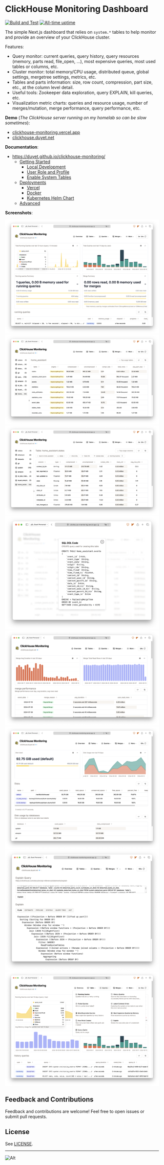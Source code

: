 # ClickHouse Monitoring Dashboard

[![Build and Test](https://github.com/duyet/clickhouse-monitoring/actions/workflows/ci.yml/badge.svg)](https://github.com/duyet/clickhouse-monitoring/actions/workflows/ci.yml)
[![All-time uptime](https://img.shields.io/endpoint?url=https%3A%2F%2Fraw.githubusercontent.com%2Fduyet%2Fuptime%2FHEAD%2Fapi%2Fclickhouse-monitoring-vercel-app%2Fuptime.json)](https://duyet.github.io/uptime/history/clickhouse-monitoring-vercel-app)

The simple Next.js dashboard that relies on `system.*` tables to help monitor and provide an overview of your ClickHouse cluster.

Features:

- Query monitor: current queries, query history, query resources (memory, parts read, file_open, ...), most expensive queries, most used tables or columns, etc.
- Cluster monitor: total memory/CPU usage, distributed queue, global settings, mergetree settings, metrics, etc.
- Tables and parts information: size, row count, compression, part size, etc., at the column level detail.
- Useful tools: Zookeeper data exploration, query EXPLAIN, kill queries, etc.
- Visualization metric charts: queries and resource usage, number of merges/mutation, merge performance, query performance, etc.

**Demo** (_The ClickHouse server running on my homelab so can be slow sometimes_):

- [clickhouse-monitoring.vercel.app](https://clickhouse-monitoring.vercel.app)
- [clickhouse.duyet.net](https://clickhouse.duyet.net)

**Documentation**:

- https://duyet.github.io/clickhouse-monitoring/
  - [Getting Started](https://duyet.github.io/clickhouse-monitoring/getting-started)
    - [Local Development](https://duyet.github.io/clickhouse-monitoring/getting-started/local)
    - [User Role and Profile](https://duyet.github.io/clickhouse-monitoring/getting-started/clickhouse-requirements)
    - [Enable System Tables](https://duyet.github.io/clickhouse-monitoring/getting-started/clickhouse-enable-system-tables)
  - [Deployments](https://duyet.github.io/clickhouse-monitoring/deploy)
    - [Vercel](https://duyet.github.io/clickhouse-monitoring/deploy/vercel)
    - [Docker](https://duyet.github.io/clickhouse-monitoring/deploy/docker)
    - [Kubernetes Helm Chart](https://duyet.github.io/clickhouse-monitoring/deploy/k8s)
  - [Advanced](https://duyet.github.io/clickhouse-monitoring/advanced)

**Screenshots**:

![](.github/screenshots/screenshot_1.png)
![](.github/screenshots/screenshot_2.png)
![](.github/screenshots/screenshot_3.png)
![](.github/screenshots/screenshot_4.png)
![](.github/screenshots/screenshot_5.png)
![](.github/screenshots/screenshot_6.png)
![](.github/screenshots/screenshot_7.png)
![](.github/screenshots/screenshot_8.png)

## Feedback and Contributions

Feedback and contributions are welcome! Feel free to open issues or submit pull requests.

## License

See [LICENSE](LICENSE).

---

![Alt](https://repobeats.axiom.co/api/embed/830f9ce7ba9e7a42f93630e2581506ca34c84067.svg 'Repobeats analytics image')
